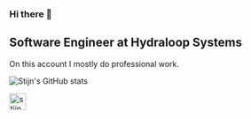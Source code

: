 ### Hi there 👋

## Software Engineer at Hydraloop Systems

On this account I mostly do professional work.

![Stijn's GitHub stats](https://github-readme-stats.vercel.app/api?username=StijnHydraloop&show_icons=true&theme=radical)

<p align="left">

<a href="https://www.linkedin.com/in/stijn-timmerman058" target="blank"><img align="center" src="https://github.com/kmhmubin/kmhmubin/blob/master/assets/linkedin.svg" alt="stijn" height="30" width="30" /></a>


